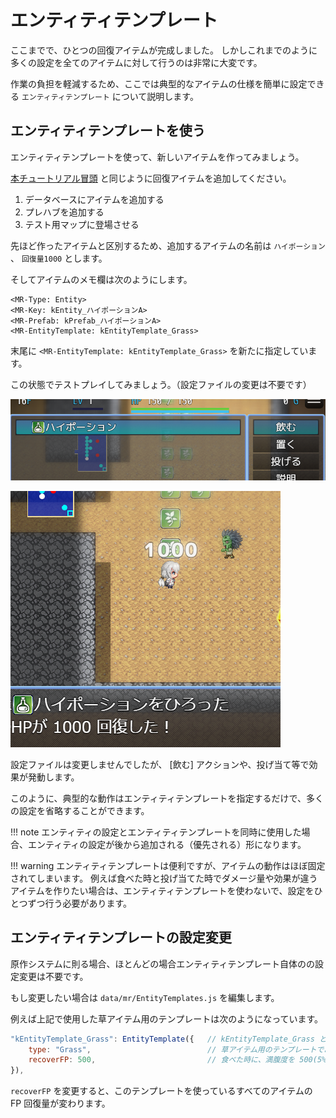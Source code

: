 エンティティテンプレート
==========

ここまでで、ひとつの回復アイテムが完成しました。
しかしこれまでのように多くの設定を全てのアイテムに対して行うのは非常に大変です。

作業の負担を軽減するため、ここでは典型的なアイテムの仕様を簡単に設定できる `エンティティテンプレート` について説明します。

エンティティテンプレートを使う
----------

エンティティテンプレートを使って、新しいアイテムを作ってみましょう。

[本チュートリアル冒頭](./2-item-entity.md) と同じように回復アイテムを追加してください。

1. データベースにアイテムを追加する
2. プレハブを追加する
3. テスト用マップに登場させる

先ほど作ったアイテムと区別するため、追加するアイテムの名前は `ハイポーション` 、 `回復量1000` とします。

そしてアイテムのメモ欄は次のようにします。

```
<MR-Type: Entity>
<MR-Key: kEntity_ハイポーションA>
<MR-Prefab: kPrefab_ハイポーションA>
<MR-EntityTemplate: kEntityTemplate_Grass>
```

末尾に `<MR-EntityTemplate: kEntityTemplate_Grass>` を新たに指定しています。

この状態でテストプレイしてみましょう。（設定ファイルの変更は不要です）

![](./img/entity-template-1.png)

![](./img/entity-template-2.png)

設定ファイルは変更しませんでしたが、 [飲む] アクションや、投げ当て等で効果が発動します。

このように、典型的な動作はエンティティテンプレートを指定するだけで、多くの設定を省略することができます。

!!! note
    エンティティの設定とエンティティテンプレートを同時に使用した場合、エンティティの設定が後から追加される（優先される）形になります。

!!! warning
    エンティティテンプレートは便利ですが、アイテムの動作はほぼ固定されてしまいます。
    例えば食べた時と投げ当てた時でダメージ量や効果が違うアイテムを作りたい場合は、エンティティテンプレートを使わないで、設定をひとつずつ行う必要があります。

エンティティテンプレートの設定変更
----------

原作システムに則る場合、ほとんどの場合エンティティテンプレート自体のの設定変更は不要です。

もし変更したい場合は `data/mr/EntityTemplates.js` を編集します。

例えば上記で使用した草アイテム用のテンプレートは次のようになっています。

```js
"kEntityTemplate_Grass": EntityTemplate({   // kEntityTemplate_Grass という名前のテンプレートは、
    type: "Grass",                          // 草アイテム用のテンプレートである。
    recoverFP: 500,                         // 食べた時に、満腹度を 500(5%) 回復する。
}),
```

`recoverFP` を変更すると、このテンプレートを使っているすべてのアイテムの FP 回復量が変わります。
